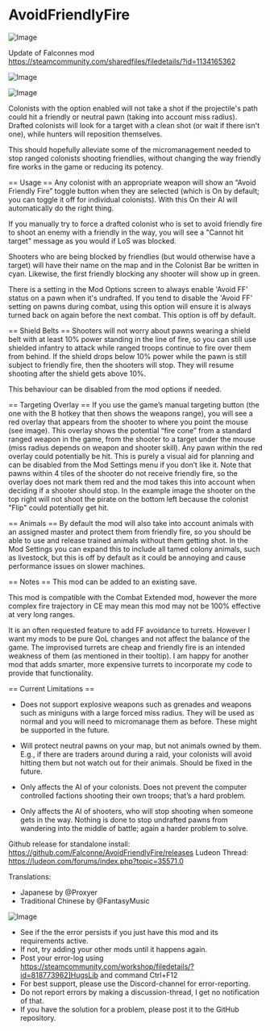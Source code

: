# AvoidFriendlyFire

![Image](https://i.imgur.com/WAEzk68.png)

Update of Falconnes mod
https://steamcommunity.com/sharedfiles/filedetails/?id=1134165362

![Image](https://i.imgur.com/7Gzt3Rg.png)

	
![Image](https://i.imgur.com/NOW7jU1.png)

Colonists with the option enabled will not take a shot if the projectile's path could hit a friendly or neutral pawn (taking into account miss radius). Drafted colonists will look for a target with a clean shot (or wait if there isn't one), while hunters will reposition themselves.

This should hopefully alleviate some of the micromanagement needed to stop ranged colonists shooting friendlies, without changing the way friendly fire works in the game or reducing its potency.


== Usage ==
Any colonist with an appropriate weapon will show an “Avoid Friendly Fire” toggle button when they are selected (which is On by default; you can toggle it off for individual colonists). With this On their AI will automatically do the right thing.

If you manually try to force a drafted colonist who is set to avoid friendly fire to shoot an enemy with a friendly in the way, you will see a "Cannot hit target" message as you would if LoS was blocked.

Shooters who are being blocked by friendlies (but would otherwise have a target) will have their name on the map and in the Colonist Bar be written in cyan. Likewise, the first friendly blocking any shooter will show up in green.

There is a setting in the Mod Options screen to always enable 'Avoid FF' status on a pawn when it's undrafted. If you tend to disable the 'Avoid FF' setting on pawns during combat, using this option will ensure it is always turned back on again before the next combat. This option is off by default.

== Shield Belts ==
Shooters will not worry about pawns wearing a shield belt with at least 10% power standing in the line of fire, so you can still use shielded infantry to attack while ranged troops continue to fire over them from behind. If the shield drops below 10% power while the pawn is still subject to friendly fire, then the shooters will stop. They will resume shooting after the shield gets above 10%.

This behaviour can be disabled from the mod options if needed.


== Targeting Overlay ==
If you use the game’s manual targeting button (the one with the B hotkey that then shows the weapons range), you will see a red overlay that appears from the shooter to where you point the mouse (see image). This overlay shows the potential “fire cone” from a standard ranged weapon in the game, from the shooter to a target under the mouse (miss radius depends on weapon and shooter skill). Any pawn within the red overlay could potentially be hit. This is purely a visual aid for planning and can be disabled from the Mod Settings menu if you don’t like it. Note that pawns within 4 tiles of the shooter do not receive friendly fire, so the overlay does not mark them red and the mod takes this into account when deciding if a shooter should stop. In the example image the shooter on the top right will not shoot the pirate on the bottom left because the colonist "Flip" could potentially get hit.


== Animals ==
By default the mod will also take into account animals with an assigned master and protect them from friendly fire, so you should be able to use and release trained animals without them getting shot. In the Mod Settings you can expand this to include all tamed colony animals, such as livestock, but this is off by default as it could be annoying and cause performance issues on slower machines.


== Notes ==
This mod can be added to an existing save.

This mod is compatible with the Combat Extended mod, however the more complex fire trajectory in CE may mean this mod may not be 100% effective at very long ranges.

It is an often requested feature to add FF avoidance to turrets. However I want my mods to be pure QoL changes and not affect the balance of the game. The improvised turrets are cheap and friendly fire is an intended weakness of them (as mentioned in their tooltip). I am happy for another mod that adds smarter, more expensive turrets to incorporate my code to provide that functionality.


== Current Limitations ==
* Does not support explosive weapons such as grenades and weapons such as miniguns with a large forced miss radius. They will be used as normal and you will need to micromanage them as before. These might be supported in the future.

* Will protect neutral pawns on your map, but not animals owned by them. E.g., if there are traders around during a raid, your colonists will avoid hitting them but not watch out for their animals. Should be fixed in the future.

* Only affects the AI of your colonists. Does not prevent the computer controlled factions shooting their own troops; that’s a hard problem.

* Only affects the AI of shooters, who will stop shooting when someone gets in the way. Nothing is done to stop undrafted pawns from wandering into the middle of battle; again a harder problem to solve.

Github release for standalone install: https://github.com/Falconne/AvoidFriendlyFire/releases
Ludeon Thread: https://ludeon.com/forums/index.php?topic=35571.0

Translations:
* Japanese by @Proxyer
* Traditional Chinese by @FantasyMusic

![Image](https://i.imgur.com/Rs6T6cr.png)



-  See if the the error persists if you just have this mod and its requirements active.
-  If not, try adding your other mods until it happens again.
-  Post your error-log using https://steamcommunity.com/workshop/filedetails/?id=818773962]HugsLib and command Ctrl+F12
-  For best support, please use the Discord-channel for error-reporting.
-  Do not report errors by making a discussion-thread, I get no notification of that.
-  If you have the solution for a problem, please post it to the GitHub repository.



